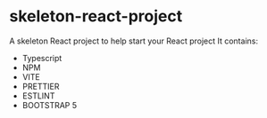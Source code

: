 # skeleton-react-project

A skeleton React project to help start your React project
It contains: 
- Typescript
- NPM
- VITE
- PRETTIER
- ESTLINT
- BOOTSTRAP 5